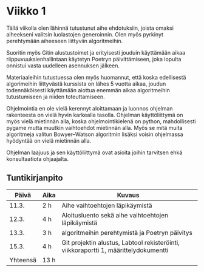 # Viikko 1

Tällä viikolla olen lähinnä tutustunut aihe ehdotuksiin, joista omaksi aiheekseni valitsin luolastojen generoinnin. 
Olen myös pyrkinyt perehtymään aiheeseen liittyviin algoritmeihin. 

Suoritin myös Gitin alustustoimet ja erityisesti jouduin käyttämään aikaa riippuvuuksienhallintaan käytetyn Poetryn päivittämiseen, joka lopulta onnistui vasta uudelleen asennuksen jälkeen. 

Materiaaleihin tutustuessa olen myös huomannut, että koska edellisestä algorimeihin liittyvästä kurssista on lähes 5 vuotta aikaa, joudun todennäköisesti käyttämään aiottua enemmän aikaa algoritmeihin tutustumiseen ja niiden toteuttamiseen.

Ohjelmointia en ole vielä kerennyt aloittamaan ja luonnos ohjelman rakenteesta on vielä hyvin karkealla tasolla. Ohjelman käyttöliittymä on myös vielä mietinnän alla, koska ohjelmointikielenä on python, mahdollisesti pygame mutta muutkin vaihtoehdot mietinnän alla.
Myös se mitä muita algoritmeja valitun Bowyer–Watson algoritmin lisäksi voisin ohjelmassa hyödyntää on vielä mietinnän alla.

Ohjelman laajuus ja sen käyttöliittymä ovat asioita joihin tarvitsen ehkä konsultaatiota ohjaajalta.

## Tuntikirjanpito

| Päivä | Aika | Kuvaus |
| ----- | ------------- | ------ |
| 11.3.  | 2 h            | Aihe vaihtoehtojen läpikäymistä |
| 12.3.  | 4 h            | Aloitusluento sekä aihe vaihtoehtojen läpikäymistä |
| 13.3.  | 3 h            | algoritmeihin perehtymistä ja Poetryn päivitys |
| 15.3.  | 4 h            | Git projektin alustus, Labtool rekisteröinti, viikkoraportti 1, määrittelydokumentti |
| Yhteensä | 13 h         |        |
